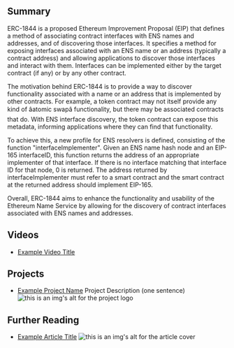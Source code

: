 ## Summary

ERC-1844 is a proposed Ethereum Improvement Proposal (EIP) that defines a method of associating contract interfaces with ENS names and addresses, and of discovering those interfaces. It specifies a method for exposing interfaces associated with an ENS name or an address (typically a contract address) and allowing applications to discover those interfaces and interact with them. Interfaces can be implemented either by the target contract (if any) or by any other contract. 

The motivation behind ERC-1844 is to provide a way to discover functionality associated with a name or an address that is implemented by other contracts. For example, a token contract may not itself provide any kind of âatomic swapâ functionality, but there may be associated contracts that do. With ENS interface discovery, the token contract can expose this metadata, informing applications where they can find that functionality.

To achieve this, a new profile for ENS resolvers is defined, consisting of the function "interfaceImplementer". Given an ENS name hash node and an EIP-165 interfaceID, this function returns the address of an appropriate implementer of that interface. If there is no interface matching that interface ID for that node, 0 is returned. The address returned by interfaceImplementer must refer to a smart contract and the smart contract at the returned address should implement EIP-165.

Overall, ERC-1844 aims to enhance the functionality and usability of the Ethereum Name Service by allowing for the discovery of contract interfaces associated with ENS names and addresses.

## Videos

- [Example Video Title](https://www.youtube.com/watch?v=TDGq4aeevgY)

## Projects

- [Example Project Name](https://xxxx.xxx/xxxxx) Project Description (one sentence) ![this is an img's alt for the project logo](https://xxxx.xxx/project-logo.xxx)

## Further Reading

- [Example Article Title](https://xxxx.xxx/xxxxx) ![this is an img's alt for the article cover](https://xxxx.xxx/article-cover.xxx)
